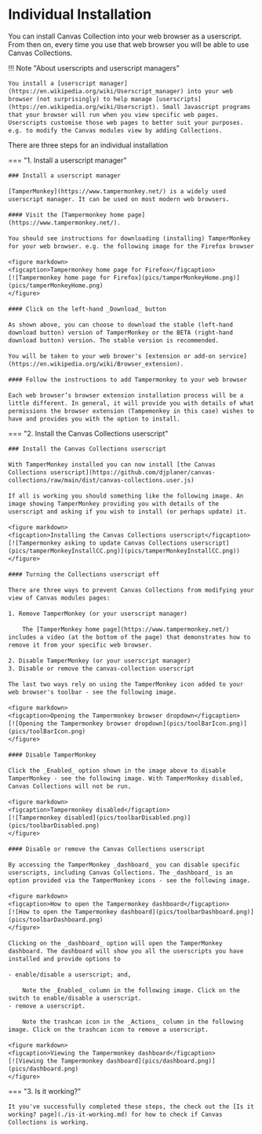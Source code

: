 # Individual Installation

You can install Canvas Collection into your web browser as a userscript. From then on, every time you use that web browser you will be able to use Canvas Collections.

!!! Note "About userscripts and userscript managers"

    You install a [userscript manager](https://en.wikipedia.org/wiki/Userscript_manager) into your web browser (not surprisingly) to help manage [userscripts](https://en.wikipedia.org/wiki/Userscript). Small Javascript programs that your browser will run when you view specific web pages. Userscripts customise those web pages to better suit your purposes. e.g. to modify the Canvas modules view by adding Collections.


There are three steps for an individual installation

=== "1. Install a userscript manager"

    ### Install a userscript manager

    [TamperMonkey](https://www.tampermonkey.net/) is a widely used userscript manager. It can be used on most modern web browsers. 

    #### Visit the [Tampermonkey home page](https://www.tampermonkey.net/).

    You should see instructions for downloading (installing) TamperMonkey for your web browser. e.g. the following image for the Firefox browser

    <figure markdown>
    <figcaption>Tampermonkey home page for Firefox</figcaption>
    [![Tampermonkey home page for Firefox](pics/tamperMonkeyHome.png)](pics/tamperMonkeyHome.png)  
    </figure>

    #### Click on the left-hand _Download_ button

    As shown above, you can choose to download the stable (left-hand download button) version of TamperMonkey or the BETA (right-hand download button) version. The stable version is recommended.

    You will be taken to your web brower's [extension or add-on service](https://en.wikipedia.org/wiki/Browser_extension).

    #### Follow the instructions to add Tampermonkey to your web browser

    Each web browser’s browser extension installation process will be a little different. In general, it will provide you with details of what permissions the browser extension (Tampemonkey in this case) wishes to have and provides you with the option to install.

=== "2. Install the Canvas Collections userscript"

    ### Install the Canvas Collections userscript

    With TamperMonkey installed you can now install [the Canvas Collections userscript](https://github.com/djplaner/canvas-collections/raw/main/dist/canvas-collections.user.js)

    If all is working you should something like the following image. An image showing TamperMonkey providing you with details of the userscript and asking if you wish to install (or perhaps update) it.

    <figure markdown>
    <figcaption>Installing the Canvas Collections userscript</figcaption>
    [![Tampermonkey asking to update Canvas Collections userscript](pics/tamperMonkeyInstallCC.png)](pics/tamperMonkeyInstallCC.png))  
    </figure>

    #### Turning the Collections userscript off

    There are three ways to prevent Canvas Collections from modifying your view of Canvas modules pages:

    1. Remove TamperMonkey (or your userscript manager)

        The [TamperMonkey home page](https://www.tampermonkey.net/) includes a video (at the bottom of the page) that demonstrates how to remove it from your specific web browser.

    2. Disable TamperMonkey (or your userscript manager)
    3. Disable or remove the canvas-collection userscript

    The last two ways rely on using the TamperMonkey icon added to your web browser's toolbar - see the following image.

    <figure markdown>
    <figcaption>Opening the Tampermonkey browser dropdown</figcaption>
    [![Opening the Tampermonkey browser dropdown](pics/toolBarIcon.png)](pics/toolBarIcon.png)  
    </figure>

    #### Disable TamperMonkey

    Click the _Enabled_ option shown in the image above to disable TamperMonkey - see the following image. With TamperMonkey disabled, Canvas Collections will not be run.

    <figure markdown>
    <figcaption>Tampermonkey disabled</figcaption>
    [![Tampermonkey disabled](pics/toolbarDisabled.png)](pics/toolbarDisabled.png)
    </figure>

    #### Disable or remove the Canvas Collections userscript

    By accessing the TamperMonkey _dashboard_ you can disable specific userscripts, including Canvas Collections. The _dashboard_ is an option provided via the TamperMonkey icons - see the following image.

    <figure markdown>
    <figcaption>How to open the Tampermonkey dashboard</figcaption>
    [![How to open the Tampermonkey dashboard](pics/toolbarDashboard.png)](pics/toolbarDashboard.png)  
    </figure>

    Clicking on the _dashboard_ option will open the TamperMonkey dashboard. The dashboard will show you all the userscripts you have installed and provide options to 

    - enable/disable a userscript; and,

        Note the _Enabled_ column in the following image. Click on the switch to enable/disable a userscript.
    - remove a userscript.

        Note the trashcan icon in the _Actions_ column in the following image. Click on the trashcan icon to remove a userscript.

    <figure markdown>
    <figcaption>Viewing the Tampermonkey dashboard</figcaption>
    [![Viewing the Tampermonkey dashboard](pics/dashboard.png)](pics/dashboard.png)
    </figure>

=== "3. Is it working?"

    It you've successfully completed these steps, the check out the [Is it working? page](./is-it-working.md) for how to check if Canvas Collections is working.